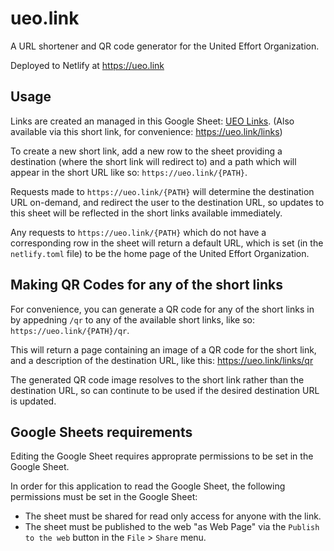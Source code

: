 # ueo.link

A URL shortener and QR code generator for the United Effort Organization.

Deployed to Netlify at https://ueo.link

## Usage

Links are created an managed in this Google Sheet: [UEO Links](https://docs.google.com/spreadsheets/d/14x_OV2siy3bny7SsjwjCLFf6HtohPgg9A86mf7XNJ4Y/edit?gid=0#gid=0).
(Also available via this short link, for convenience: https://ueo.link/links)

To create a new short link, add a new row to the sheet providing a destination (where the short link will redirect to) and a path which will appear in the short URL like so: `https://ueo.link/{PATH}`.

Requests made to `https://ueo.link/{PATH}` will determine the destination URL on-demand, and redirect the user to the destination URL, so updates to this sheet will be reflected in the short links available immediately.

Any requests to `https://ueo.link/{PATH}` which do not have a corresponding row in the sheet will return a default URL, which is set (in the `netlify.toml` file) to be the home page of the United Effort Organization.

## Making QR Codes for any of the short links

For convenience, you can generate a QR code for any of the short links in by appedning `/qr` to any of the available short links, like so: `https://ueo.link/{PATH}/qr`.

This will return a page containing an image of a QR code for the short link, and a description of the destination URL, like this: https://ueo.link/links/qr

The generated QR code image resolves to the short link rather than the destination URL, so can continute to be used if the desired destination URL is updated.


## Google Sheets requirements

Editing the Google Sheet requires approprate permissions to be set in the Google Sheet.

In order for this application to read the Google Sheet, the following permissions must be set in the Google Sheet:

- The sheet must be shared for read only access for anyone with the link.
- The sheet must be published to the web "as Web Page" via the `Publish to the web` button in the `File` > `Share` menu.

